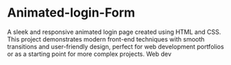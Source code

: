 # Animated-login-Form
A sleek and responsive animated login page created using HTML and CSS. This project demonstrates modern front-end techniques with smooth transitions and user-friendly design, perfect for web development portfolios or as a starting point for more complex projects.
Web dev 